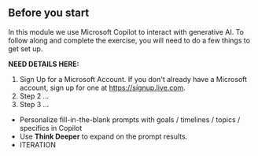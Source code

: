## Before you start

In this module we use Microsoft Copilot to interact with generative AI. To follow along and complete the exercise, you will need to do a few things to get set up.

 **NEED DETAILS HERE:**
1. Sign Up for a Microsoft Account. If you don't already have a Microsoft account, sign up for one at https://signup.live.com.
2. Step 2 ...
3. Step 3 ...

- Personalize fill-in-the-blank prompts with goals / timelines / topics / specifics in Copilot
- Use **Think Deeper** to expand on the prompt results.
- ITERATION